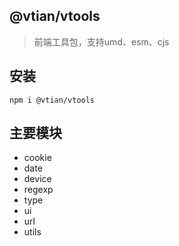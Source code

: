 ## @vtian/vtools
> 前端工具包，支持umd、esm、cjs

## 安装
```
npm i @vtian/vtools
```

## 主要模块
- cookie
- date
- device
- regexp
- type
- ui
- url
- utils